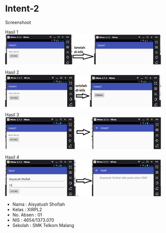 # Intent-2

Screenshoot

Hasil 1
![ScreenShoot](https://github.com/ai2025/Intent-1/blob/master/1.png "")

Hasil 2
![ScreenShoot](https://github.com/ai2025/Intent-1/blob/master/2.png "")

Hasil 3
![ScreenShoot](https://github.com/ai2025/Intent-1/blob/master/3.png "")

Hasil 4
![ScreenShoot](https://github.com/ai2025/Intent-1/blob/master/4.png "")


* Nama : Aisyatush Shofiah
* Kelas : XIRPL2
* No. Absen : 01
* NIS : 4654/1373.070
* Sekolah : SMK Telkom Malang
